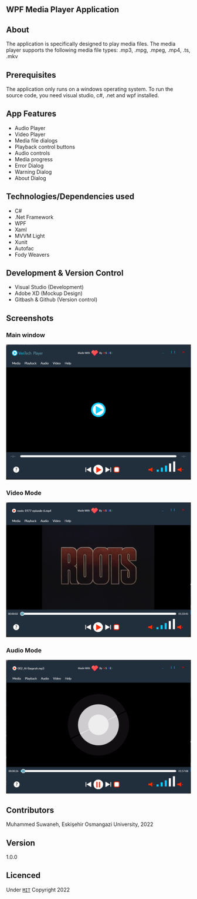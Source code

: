 ﻿## WPF Media Player Application

## About 

The application is specifically designed to play media files. The media player supports the following media file types: .mp3, .mpg, .mpeg, .mp4, .ts, .mkv

## Prerequisites

The application only runs on a windows operating system. To run the source code, you need visual studio, c#, .net and wpf installed.

## App Features

- Audio Player
- Video Player
- Media file dialogs
- Playback control buttons
- Audio controls
- Media progress
- Error Dialog
- Warning Dialog
- About Dialog

## Technologies/Dependencies used

- C#
- .Net Framework
- WPF 
- Xaml
- MVVM Light
- Xunit
- Autofac 
- Fody Weavers 

## Development & Version Control

- Visual Studio (Development)
- Adobe XD (Mockup Design)
- Gitbash & Github (Version control)

## Screenshots

### Main window 
![Screenshot](Screenshots/mainWindow.png)

### Video Mode
![Screenshot](Screenshots/videoMode.png)

### Audio Mode
![Screenshot](Screenshots/audioMode.png)


## Contributors
Muhammed Suwaneh, Eskişehir Osmangazi University, 2022

## Version 
1.0.0

## Licenced 
Under [`MIT`](LICENSE) Copyright 2022  

